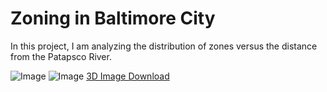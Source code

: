 # Zoning in Baltimore City

In this project, I am analyzing the distribution of zones versus the distance from the Patapsco River.

![Image]( gmulea1.github.io/balt_zones.png )
![Image]( gmulea1.github.io/hex1.JPG "3D Veiw of Baltimore City")
[3D Image Download](gmulea1.github.io/hex.gltf)

